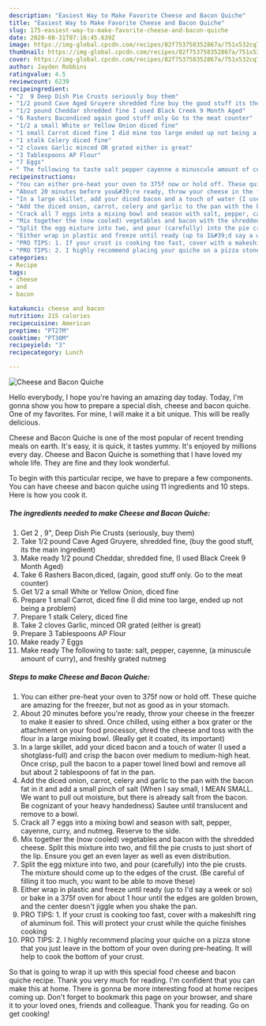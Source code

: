 ```yaml
---
description: "Easiest Way to Make Favorite Cheese and Bacon Quiche"
title: "Easiest Way to Make Favorite Cheese and Bacon Quiche"
slug: 175-easiest-way-to-make-favorite-cheese-and-bacon-quiche
date: 2020-08-31T07:16:45.639Z
image: https://img-global.cpcdn.com/recipes/82f753758352867a/751x532cq70/cheese-and-bacon-quiche-recipe-main-photo.jpg
thumbnail: https://img-global.cpcdn.com/recipes/82f753758352867a/751x532cq70/cheese-and-bacon-quiche-recipe-main-photo.jpg
cover: https://img-global.cpcdn.com/recipes/82f753758352867a/751x532cq70/cheese-and-bacon-quiche-recipe-main-photo.jpg
author: Jayden Robbins
ratingvalue: 4.5
reviewcount: 6239
recipeingredient:
- "2  9 Deep Dish Pie Crusts seriously buy them"
- "1/2 pound Cave Aged Gruyere shredded fine buy the good stuff its the main ingredient"
- "1/2 pound Cheddar shredded fine I used Black Creek 9 Month Aged"
- "6 Rashers Bacondiced again good stuff only Go to the meat counter"
- "1/2 a small White or Yellow Onion diced fine"
- "1 small Carrot diced fine I did mine too large ended up not being a problem"
- "1 stalk Celery diced fine"
- "2 cloves Garlic minced OR grated either is great"
- "3 Tablespoons AP Flour"
- "7 Eggs"
- " The following to taste salt pepper cayenne a minuscule amount of curry and freshly grated nutmeg"
recipeinstructions:
- "You can either pre-heat your oven to 375f now or hold off. These quiche are amazing for the freezer, but not as good as in your stomach."
- "About 20 minutes before you&#39;re ready, throw your cheese in the freezer to make it easier to shred. Once chilled, using either a box grater or the attachment on your food processor, shred the cheese and toss with the flour in a large mixing bowl. (Really get it coated, its important)"
- "In a large skillet, add your diced bacon and a touch of water (I used a shotglass-full) and crisp the bacon over medium to medium-high heat. Once crisp, pull the bacon to a paper towel lined bowl and remove all but about 2 tablespoons of fat in the pan."
- "Add the diced onion, carrot, celery and garlic to the pan with the bacon fat in it and add a small pinch of salt (When I say small, I MEAN SMALL. We want to pull out moisture, but there is already salt from the bacon. Be cognizant of your heavy handedness) Sautee until translucent and remove to a bowl."
- "Crack all 7 eggs into a mixing bowl and season with salt, pepper, cayenne, curry, and nutmeg. Reserve to the side."
- "Mix together the (now cooled) vegetables and bacon with the shredded cheese. Split this mixture into two, and fill the pie crusts to just short of the lip. Ensure you get an even layer as well as even distribution."
- "Split the egg mixture into two, and pour (carefully) into the pie crusts. The mixture should come up to the edges of the crust. (Be careful of filling it too much, you want to be able to move these)"
- "Either wrap in plastic and freeze until ready (up to I&#39;d say a week or so) or bake in a 375f oven for about 1 hour until the edges are golden brown, and the center doesn&#39;t jiggle when you shake the pan."
- "PRO TIPS: 1. If your crust is cooking too fast, cover with a makeshift ring of aluminum foil. This will protect your crust while the quiche finishes cooking"
- "PRO TIPS: 2. I highly recommend placing your quiche on a pizza stone that you just leave in the bottom of your oven during pre-heating. It will help to cook the bottom of your crust."
categories:
- Recipe
tags:
- cheese
- and
- bacon

katakunci: cheese and bacon 
nutrition: 215 calories
recipecuisine: American
preptime: "PT27M"
cooktime: "PT30M"
recipeyield: "3"
recipecategory: Lunch

---
```



![Cheese and Bacon Quiche](https://img-global.cpcdn.com/recipes/82f753758352867a/751x532cq70/cheese-and-bacon-quiche-recipe-main-photo.jpg)

Hello everybody, I hope you're having an amazing day today. Today, I'm gonna show you how to prepare a special dish, cheese and bacon quiche. One of my favorites. For mine, I will make it a bit unique. This will be really delicious.



Cheese and Bacon Quiche is one of the most popular of recent trending meals on earth. It's easy, it is quick, it tastes yummy. It's enjoyed by millions every day. Cheese and Bacon Quiche is something that I have loved my whole life. They are fine and they look wonderful.


To begin with this particular recipe, we have to prepare a few components. You can have cheese and bacon quiche using 11 ingredients and 10 steps. Here is how you cook it.

<!--inarticleads1-->

##### The ingredients needed to make Cheese and Bacon Quiche:

1. Get 2 , 9&#34;, Deep Dish Pie Crusts (seriously, buy them)
1. Take 1/2 pound Cave Aged Gruyere, shredded fine, (buy the good stuff, its the main ingredient)
1. Make ready 1/2 pound Cheddar, shredded fine, (I used Black Creek 9 Month Aged)
1. Take 6 Rashers Bacon,diced, (again, good stuff only. Go to the meat counter)
1. Get 1/2 a small White or Yellow Onion, diced fine
1. Prepare 1 small Carrot, diced fine (I did mine too large, ended up not being a problem)
1. Prepare 1 stalk Celery, diced fine
1. Take 2 cloves Garlic, minced OR grated (either is great)
1. Prepare 3 Tablespoons AP Flour
1. Make ready 7 Eggs
1. Make ready  The following to taste: salt, pepper, cayenne, (a minuscule amount of curry), and freshly grated nutmeg




<!--inarticleads2-->

##### Steps to make Cheese and Bacon Quiche:

1. You can either pre-heat your oven to 375f now or hold off. These quiche are amazing for the freezer, but not as good as in your stomach.
1. About 20 minutes before you&#39;re ready, throw your cheese in the freezer to make it easier to shred. Once chilled, using either a box grater or the attachment on your food processor, shred the cheese and toss with the flour in a large mixing bowl. (Really get it coated, its important)
1. In a large skillet, add your diced bacon and a touch of water (I used a shotglass-full) and crisp the bacon over medium to medium-high heat. Once crisp, pull the bacon to a paper towel lined bowl and remove all but about 2 tablespoons of fat in the pan.
1. Add the diced onion, carrot, celery and garlic to the pan with the bacon fat in it and add a small pinch of salt (When I say small, I MEAN SMALL. We want to pull out moisture, but there is already salt from the bacon. Be cognizant of your heavy handedness) Sautee until translucent and remove to a bowl.
1. Crack all 7 eggs into a mixing bowl and season with salt, pepper, cayenne, curry, and nutmeg. Reserve to the side.
1. Mix together the (now cooled) vegetables and bacon with the shredded cheese. Split this mixture into two, and fill the pie crusts to just short of the lip. Ensure you get an even layer as well as even distribution.
1. Split the egg mixture into two, and pour (carefully) into the pie crusts. The mixture should come up to the edges of the crust. (Be careful of filling it too much, you want to be able to move these)
1. Either wrap in plastic and freeze until ready (up to I&#39;d say a week or so) or bake in a 375f oven for about 1 hour until the edges are golden brown, and the center doesn&#39;t jiggle when you shake the pan.
1. PRO TIPS: 1. If your crust is cooking too fast, cover with a makeshift ring of aluminum foil. This will protect your crust while the quiche finishes cooking
1. PRO TIPS: 2. I highly recommend placing your quiche on a pizza stone that you just leave in the bottom of your oven during pre-heating. It will help to cook the bottom of your crust.




So that is going to wrap it up with this special food cheese and bacon quiche recipe. Thank you very much for reading. I'm confident that you can make this at home. There is gonna be more interesting food at home recipes coming up. Don't forget to bookmark this page on your browser, and share it to your loved ones, friends and colleague. Thank you for reading. Go on get cooking!

